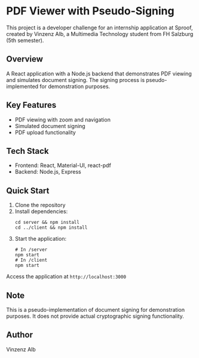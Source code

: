# PDF Viewer with Pseudo-Signing

This project is a developer challenge for an internship application at Sproof, created by Vinzenz Alb, a Multimedia Technology student from FH Salzburg (5th semester).

## Overview

A React application with a Node.js backend that demonstrates PDF viewing and simulates document signing. The signing process is pseudo-implemented for demonstration purposes.

## Key Features

- PDF viewing with zoom and navigation
- Simulated document signing
- PDF upload functionality

## Tech Stack

- Frontend: React, Material-UI, react-pdf
- Backend: Node.js, Express

## Quick Start

1. Clone the repository
2. Install dependencies:
   ```
   cd server && npm install
   cd ../client && npm install
   ```
3. Start the application:
   ```
   # In /server
   npm start
   # In /client
   npm start
   ```

Access the application at `http://localhost:3000`

## Note

This is a pseudo-implementation of document signing for demonstration purposes. It does not provide actual cryptographic signing functionality.

## Author

Vinzenz Alb
